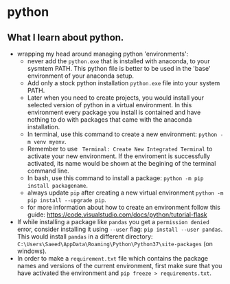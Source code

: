 # python
## What I learn about python.

* wrapping my head around managing python 'environments':
  * never add the `python.exe` that is installed with anaconda, to your sysmtem PATH. This python file is better to be used in the 'base' environment of your anaconda setup.
  * Add only a stock python installation `python.exe` file into your system PATH.
  * Later when you need to create projects, you would install your selected version of python in a virtual environment. In this environment every package you install is contained and have nothing to do with packages that came with the anaconda installation. 
  * In terminal, use this command to create a new environment: `python -m venv myenv`.
  * Remember to use ` Terminal: Create New Integrated Terminal` to activate your new environment. If the enviroment is successfully activated, its name would be shown at the begining of the terminal command line.
  * In bash, use this command to install a package: `python -m pip install packagename`.
  * always update `pip` after creating a new virtual environment `python -m pip install --upgrade pip`.
  * for more information about how to create an environment follow this guide: https://code.visualstudio.com/docs/python/tutorial-flask
* If while installing a package like `pandas` you get a `permission denied` error, consider installing it using `--user` flag: `pip install --user pandas`. This would install `pandas` in a different directory: `C:\Users\Saeed\AppData\Roaming\Python\Python37\site-packages` (on windows).
* In order to make a `requirement.txt` file which contains the package names and versions of the current environment, first make sure that you have activated the environment and `pip freeze > requirements.txt`.


